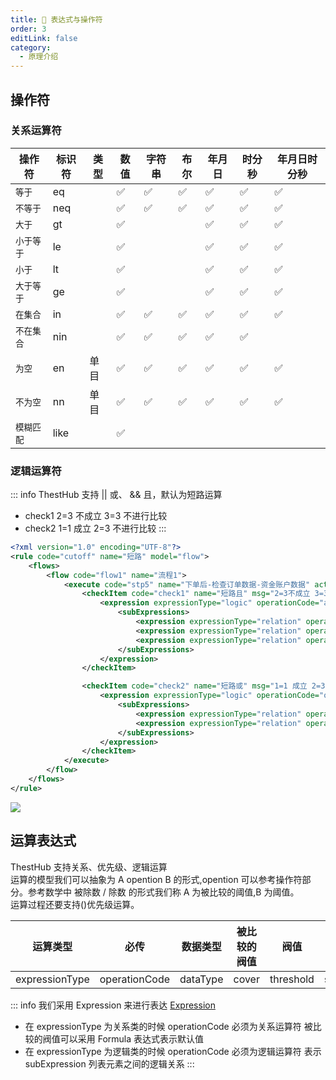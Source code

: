 ```yaml
---
title: 🏀 表达式与操作符
order: 3
editLink: false
category:
  - 原理介绍
---
```


## 操作符

<a name="关系运算符"></a>

### 关系运算符

| 操作符     | 标识符 | 类型 | 数值 | 字符串 | 布尔 | 年月日 | 时分秒 | 年月日时分秒 |
| ---------- | ------ | ---- | ---- | ------ | ---- | ------ | ------ | ------------ |
| `等于`     | eq     |      | ✅   | ✅     | ✅   | ✅     | ✅     | ✅           |
| `不等于`   | neq    |      | ✅   | ✅     | ✅   | ✅     | ✅     | ✅           |
| `大于`     | gt     |      | ✅   |        |      | ✅     | ✅     | ✅           |
| `小于等于` | le     |      | ✅   |        |      | ✅     | ✅     | ✅           |
| `小于`     | lt     |      | ✅   |        |      | ✅     | ✅     | ✅           |
| `大于等于` | ge     |      | ✅   |        |      | ✅     | ✅     | ✅           |
| `在集合`   | in     |      | ✅   | ✅     | ✅   | ✅     | ✅     | ✅           |
| `不在集合` | nin    |      | ✅   | ✅     | ✅   | ✅     | ✅     |
| `为空`     | en     | 单目 | ✅   | ✅     | ✅   | ✅     | ✅     | ✅           |
| `不为空`   | nn     | 单目 | ✅   | ✅     | ✅   | ✅     | ✅     | ✅           |
| `模糊匹配` | like   |      | ✅   |        |      |        |        |              |

### 逻辑运算符

::: info ThestHub 支持 || 或、 && 且，默认为短路运算

- check1 2=3 不成立 3=3 不进行比较
- check2 1=1 成立 2=3 不进行比较
  :::

```xml copy
<?xml version="1.0" encoding="UTF-8"?>
<rule code="cutoff" name="短路" model="flow">
    <flows>
        <flow code="flow1" name="流程1">
            <execute code="stp5" name="下单后-检查订单数据-资金账户数据" actionCode="check">
                <checkItem code="check1" name="短路且" msg="2=3不成立 3=3不进行比较">
                    <expression expressionType="logic" operationCode="and">
                        <subExpressions>
                            <expression expressionType="relation" operationCode="eq" dataType="NUMBER" cover="1" threshold="1"/>
                            <expression expressionType="relation" operationCode="eq" dataType="NUMBER" cover="2" threshold="3"/>
                            <expression expressionType="relation" operationCode="eq" dataType="NUMBER" cover="3" threshold="3"/>
                        </subExpressions>
                    </expression>
                </checkItem>

                <checkItem code="check2" name="短路或" msg="1=1 成立 2=3不进行比较">
                    <expression expressionType="logic" operationCode="or">
                        <subExpressions>
                            <expression expressionType="relation" operationCode="eq" dataType="NUMBER" cover="1" threshold="1"/>
                            <expression expressionType="relation" operationCode="eq" dataType="NUMBER" cover="2" threshold="3"/>
                        </subExpressions>
                    </expression>
                </checkItem>
            </execute>
        </flow>
    </flows>
</rule>
```

<img class="heardImg" src="/demo/cutoff.png">

## 运算表达式

ThestHub 支持关系、优先级、逻辑运算  
运算的模型我们可以抽象为 A opention B 的形式,opention 可以参考操作符部分。参考数学中 被除数 / 除数 的形式我们称 A 为被比较的阈值,B 为阈值。  
运算过程还要支持()优先级运算。

| 运算类型       | 必传          | 数据类型 | 被比较的阀值 | 阀值      | 子运算        |
| -------------- | ------------- | -------- | ------------ | --------- | ------------- |
| expressionType | operationCode | dataType | cover        | threshold | subExpression |

::: info 我们采用 Expression 来进行表达
[Expression](/custom/base.md#action-行为)

- 在 expressionType 为关系类的时候 operationCode 必须为关系运算符 被比较的阀值可以采用 Formula 表达式表示默认值
- 在 expressionType 为逻辑类的时候 operationCode 必须为逻辑运算符 表示 subExpression 列表元素之间的逻辑关系
  :::
